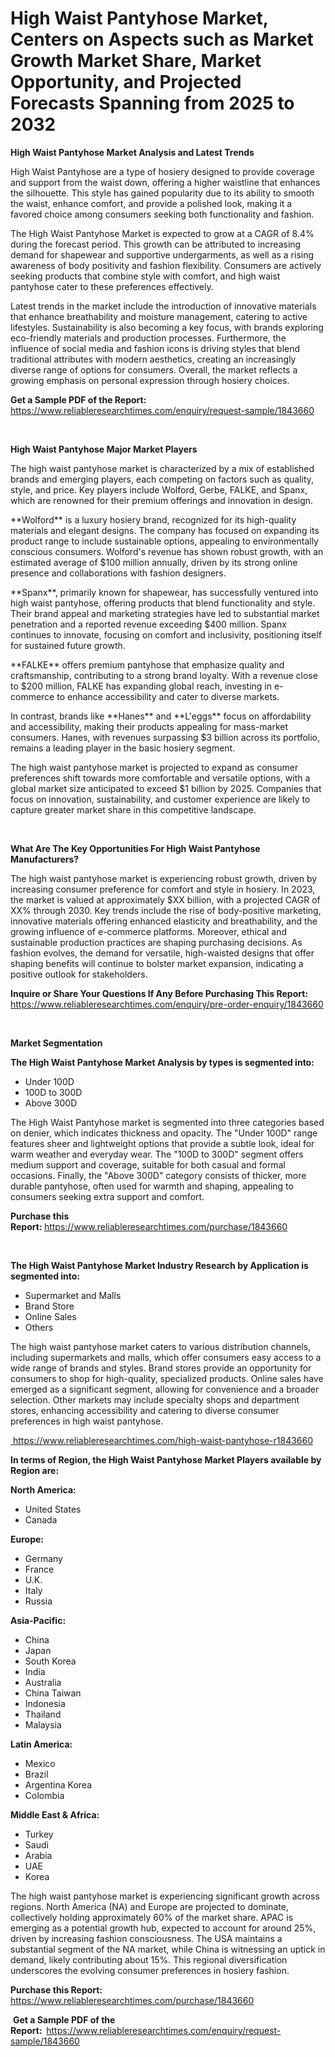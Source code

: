 <p><h1>High Waist Pantyhose Market, Centers on Aspects such as Market Growth Market Share, Market Opportunity, and Projected Forecasts Spanning from 2025 to 2032</h1></p><p><strong>High Waist Pantyhose Market Analysis and Latest Trends</strong></p>
<p><p>High Waist Pantyhose are a type of hosiery designed to provide coverage and support from the waist down, offering a higher waistline that enhances the silhouette. This style has gained popularity due to its ability to smooth the waist, enhance comfort, and provide a polished look, making it a favored choice among consumers seeking both functionality and fashion.</p><p>The High Waist Pantyhose Market is expected to grow at a CAGR of 8.4% during the forecast period. This growth can be attributed to increasing demand for shapewear and supportive undergarments, as well as a rising awareness of body positivity and fashion flexibility. Consumers are actively seeking products that combine style with comfort, and high waist pantyhose cater to these preferences effectively.</p><p>Latest trends in the market include the introduction of innovative materials that enhance breathability and moisture management, catering to active lifestyles. Sustainability is also becoming a key focus, with brands exploring eco-friendly materials and production processes. Furthermore, the influence of social media and fashion icons is driving styles that blend traditional attributes with modern aesthetics, creating an increasingly diverse range of options for consumers. Overall, the market reflects a growing emphasis on personal expression through hosiery choices.</p></p>
<p><strong>Get a Sample PDF of the Report:&nbsp;</strong> <a href="https://www.reliableresearchtimes.com/enquiry/request-sample/1843660?utm_campaign=3009&utm_medium=2&utm_source=Github&utm_content=ia&utm_term=15042025&utm_id=high-waist-pantyhose">https://www.reliableresearchtimes.com/enquiry/request-sample/1843660</a></p>
<p>&nbsp;</p>
<p><strong>High Waist Pantyhose Major Market Players</strong></p>
<p><p>The high waist pantyhose market is characterized by a mix of established brands and emerging players, each competing on factors such as quality, style, and price. Key players include Wolford, Gerbe, FALKE, and Spanx, which are renowned for their premium offerings and innovation in design.</p><p>**Wolford** is a luxury hosiery brand, recognized for its high-quality materials and elegant designs. The company has focused on expanding its product range to include sustainable options, appealing to environmentally conscious consumers. Wolford's revenue has shown robust growth, with an estimated average of $100 million annually, driven by its strong online presence and collaborations with fashion designers.</p><p>**Spanx**, primarily known for shapewear, has successfully ventured into high waist pantyhose, offering products that blend functionality and style. Their brand appeal and marketing strategies have led to substantial market penetration and a reported revenue exceeding $400 million. Spanx continues to innovate, focusing on comfort and inclusivity, positioning itself for sustained future growth.</p><p>**FALKE** offers premium pantyhose that emphasize quality and craftsmanship, contributing to a strong brand loyalty. With a revenue close to $200 million, FALKE has expanding global reach, investing in e-commerce to enhance accessibility and cater to diverse markets.</p><p>In contrast, brands like **Hanes** and **L'eggs** focus on affordability and accessibility, making their products appealing for mass-market consumers. Hanes, with revenues surpassing $3 billion across its portfolio, remains a leading player in the basic hosiery segment.</p><p>The high waist pantyhose market is projected to expand as consumer preferences shift towards more comfortable and versatile options, with a global market size anticipated to exceed $1 billion by 2025. Companies that focus on innovation, sustainability, and customer experience are likely to capture greater market share in this competitive landscape.</p></p>
<p>&nbsp;</p>
<p><strong>What Are The Key Opportunities For High Waist Pantyhose Manufacturers?</strong></p>
<p><p>The high waist pantyhose market is experiencing robust growth, driven by increasing consumer preference for comfort and style in hosiery. In 2023, the market is valued at approximately $XX billion, with a projected CAGR of XX% through 2030. Key trends include the rise of body-positive marketing, innovative materials offering enhanced elasticity and breathability, and the growing influence of e-commerce platforms. Moreover, ethical and sustainable production practices are shaping purchasing decisions. As fashion evolves, the demand for versatile, high-waisted designs that offer shaping benefits will continue to bolster market expansion, indicating a positive outlook for stakeholders.</p></p>
<p><strong>Inquire or Share Your Questions If Any Before Purchasing This Report:</strong> <a href="https://www.reliableresearchtimes.com/enquiry/pre-order-enquiry/1843660?utm_campaign=3009&utm_medium=2&utm_source=Github&utm_content=ia&utm_term=15042025&utm_id=high-waist-pantyhose">https://www.reliableresearchtimes.com/enquiry/pre-order-enquiry/1843660</a></p>
<p>&nbsp;</p>
<p><strong>Market Segmentation</strong></p>
<p><strong>The High Waist Pantyhose Market Analysis by types is segmented into:</strong></p>
<p><ul><li>Under 100D</li><li>100D to 300D</li><li>Above 300D</li></ul></p>
<p><p>The High Waist Pantyhose market is segmented into three categories based on denier, which indicates thickness and opacity. The "Under 100D" range features sheer and lightweight options that provide a subtle look, ideal for warm weather and everyday wear. The "100D to 300D" segment offers medium support and coverage, suitable for both casual and formal occasions. Finally, the "Above 300D" category consists of thicker, more durable pantyhose, often used for warmth and shaping, appealing to consumers seeking extra support and comfort.</p></p>
<p><strong>Purchase this Report:&nbsp;</strong><a href="https://www.reliableresearchtimes.com/purchase/1843660?utm_campaign=3009&utm_medium=2&utm_source=Github&utm_content=ia&utm_term=15042025&utm_id=high-waist-pantyhose">https://www.reliableresearchtimes.com/purchase/1843660</a></p>
<p>&nbsp;</p>
<p><strong>The High Waist Pantyhose Market Industry Research by Application is segmented into:</strong></p>
<p><ul><li>Supermarket and Malls</li><li>Brand Store</li><li>Online Sales</li><li>Others</li></ul></p>
<p><p>The high waist pantyhose market caters to various distribution channels, including supermarkets and malls, which offer consumers easy access to a wide range of brands and styles. Brand stores provide an opportunity for consumers to shop for high-quality, specialized products. Online sales have emerged as a significant segment, allowing for convenience and a broader selection. Other markets may include specialty shops and department stores, enhancing accessibility and catering to diverse consumer preferences in high waist pantyhose.</p></p>
<p><a href="https://www.reliableresearchtimes.com/high-waist-pantyhose-r1843660?utm_campaign=3009&utm_medium=2&utm_source=Github&utm_content=ia&utm_term=15042025&utm_id=high-waist-pantyhose">&nbsp;https://www.reliableresearchtimes.com/high-waist-pantyhose-r1843660</a></p>
<p><strong>In terms of Region, the High Waist Pantyhose Market Players available by Region are:</strong></p>
<p>
    <p> <strong> North America: </strong>
        <ul>
            <li>United States</li>
            <li>Canada</li>
        </ul>
        </p> 
    <p> <strong> Europe: </strong>
        <ul>
            <li>Germany</li>
            <li>France</li>
            <li>U.K.</li>
            <li>Italy</li>
            <li>Russia</li>
        </ul>
        </p> 
    <p> <strong> Asia-Pacific: </strong>
        <ul>
            <li>China</li>
            <li>Japan</li>
            <li>South Korea</li>
            <li>India</li>
            <li>Australia</li>
            <li>China Taiwan</li>
            <li>Indonesia</li>
            <li>Thailand</li>
            <li>Malaysia</li>
        </ul>
        </p> 
    <p> <strong> Latin America: </strong>
        <ul>
            <li>Mexico</li>
            <li>Brazil</li>
            <li>Argentina Korea</li>
            <li>Colombia</li>
        </ul>
        </p> 
    <p> <strong> Middle East & Africa: </strong>
        <ul>
            <li>Turkey</li>
            <li>Saudi</li>
            <li>Arabia</li>
            <li>UAE</li>
            <li>Korea</li>
        </ul>
    </p>
    </p>
<p><p>The high waist pantyhose market is experiencing significant growth across regions. North America (NA) and Europe are projected to dominate, collectively holding approximately 60% of the market share. APAC is emerging as a potential growth hub, expected to account for around 25%, driven by increasing fashion consciousness. The USA maintains a substantial segment of the NA market, while China is witnessing an uptick in demand, likely contributing about 15%. This regional diversification underscores the evolving consumer preferences in hosiery fashion.</p></p>
<p><strong>Purchase this Report: </strong><a href="https://www.reliableresearchtimes.com/purchase/1843660?utm_campaign=3009&utm_medium=2&utm_source=Github&utm_content=ia&utm_term=15042025&utm_id=high-waist-pantyhose">https://www.reliableresearchtimes.com/purchase/1843660</a></p>
<p>&nbsp;<strong>Get a Sample PDF of the Report:&nbsp;&nbsp;</strong><a href="https://www.reliableresearchtimes.com/enquiry/request-sample/1843660?utm_campaign=3009&utm_medium=2&utm_source=Github&utm_content=ia&utm_term=15042025&utm_id=high-waist-pantyhose">https://www.reliableresearchtimes.com/enquiry/request-sample/1843660</a></p>
<p><strong></strong></p>
<p><p></p><p></p><p></p></p>